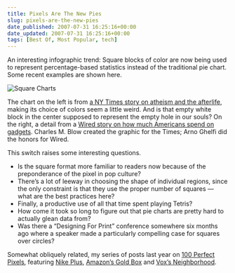 ```yaml
---
title: Pixels Are The New Pies
slug: pixels-are-the-new-pies
date_published: 2007-07-31 16:25:16+00:00
date_updated: 2007-07-31 16:25:16+00:00
tags: [Best Of, Most Popular, tech]
---
```

An interesting infographic trend: Square blocks of color are now being used to represent percentage-based statistics instead of the traditional pie chart. Some recent examples are shown here.

![Square Charts](https://cdn.glitch.global/71e5579f-aba0-499a-b200-01549a2a80ce/square-graphs.png?v=1730098191887)

The chart on the left is from [a NY Times story on atheism and the afterlife](http://www.nytimes.com/2007/07/29/magazine/29wwln-lede-t.html?ref=magazine), making its choice of colors seem a little weird. And is that empty white block in the center supposed to represent the empty hole in our souls? On the right, a detail from a [Wired story on how much Americans spend on gadgets](http://www.wired.com/techbiz/it/magazine/15-08/st_infoporn). Charles M. Blow created the graphic for the Times; Arno Ghelfi did the honors for Wired.

This switch raises some interesting questions.

- Is the square format more familiar to readers now because of the preponderance of the pixel in pop culture?
- There’s a lot of leeway in choosing the shape of individual regions, since the only constraint is that they use the proper number of squares — what are the best practices here?
- Finally, a productive use of all that time spent playing Tetris?
- How come it took so long to figure out that pie charts are pretty hard to actually glean data from?
- Was there a “Designing For Print” conference somewhere six months ago where a speaker made a particularly compelling case for squares over circles?

Somewhat obliquely related, my series of posts last year on [100 Perfect Pixels](/tags/100px), featuring [Nike Plus](/2006/08/100-perfect-pix.html), [Amazon’s Gold Box](/2006/08/100-perfect-pix-1.html) and [Vox’s Neighborhood](/2006/08/100-perfect-pix-2.html).
